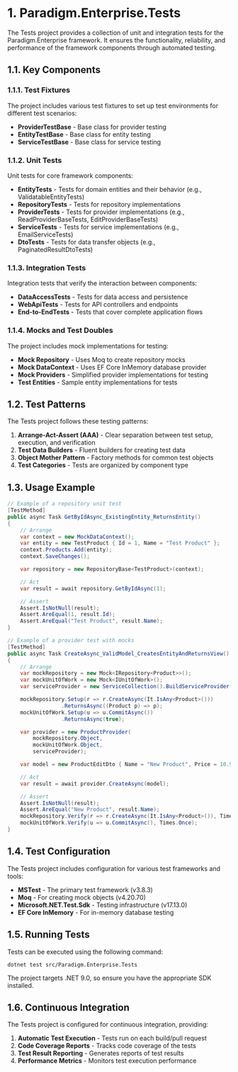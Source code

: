 # 1. Paradigm.Enterprise.Tests

The Tests project provides a collection of unit and integration tests for the Paradigm.Enterprise framework. It ensures the functionality, reliability, and performance of the framework components through automated testing.

## 1.1. Key Components

### 1.1.1. Test Fixtures

The project includes various test fixtures to set up test environments for different test scenarios:

- **ProviderTestBase** - Base class for provider testing
- **EntityTestBase** - Base class for entity testing
- **ServiceTestBase** - Base class for service testing

### 1.1.2. Unit Tests

Unit tests for core framework components:

- **EntityTests** - Tests for domain entities and their behavior (e.g., ValidatableEntityTests)
- **RepositoryTests** - Tests for repository implementations
- **ProviderTests** - Tests for provider implementations (e.g., ReadProviderBaseTests, EditProviderBaseTests)
- **ServiceTests** - Tests for service implementations (e.g., EmailServiceTests)
- **DtoTests** - Tests for data transfer objects (e.g., PaginatedResultDtoTests)

### 1.1.3. Integration Tests

Integration tests that verify the interaction between components:

- **DataAccessTests** - Tests for data access and persistence
- **WebApiTests** - Tests for API controllers and endpoints
- **End-to-EndTests** - Tests that cover complete application flows

### 1.1.4. Mocks and Test Doubles

The project includes mock implementations for testing:

- **Mock Repository** - Uses Moq to create repository mocks
- **Mock DataContext** - Uses EF Core InMemory database provider
- **Mock Providers** - Simplified provider implementations for testing
- **Test Entities** - Sample entity implementations for tests

## 1.2. Test Patterns

The Tests project follows these testing patterns:

1. **Arrange-Act-Assert (AAA)** - Clear separation between test setup, execution, and verification
2. **Test Data Builders** - Fluent builders for creating test data
3. **Object Mother Pattern** - Factory methods for common test objects
4. **Test Categories** - Tests are organized by component type

## 1.3. Usage Example

```csharp
// Example of a repository unit test
[TestMethod]
public async Task GetByIdAsync_ExistingEntity_ReturnsEntity()
{
    // Arrange
    var context = new MockDataContext();
    var entity = new TestProduct { Id = 1, Name = "Test Product" };
    context.Products.Add(entity);
    context.SaveChanges();

    var repository = new RepositoryBase<TestProduct>(context);

    // Act
    var result = await repository.GetByIdAsync(1);

    // Assert
    Assert.IsNotNull(result);
    Assert.AreEqual(1, result.Id);
    Assert.AreEqual("Test Product", result.Name);
}

// Example of a provider test with mocks
[TestMethod]
public async Task CreateAsync_ValidModel_CreatesEntityAndReturnsView()
{
    // Arrange
    var mockRepository = new Mock<IRepository<Product>>();
    var mockUnitOfWork = new Mock<IUnitOfWork>();
    var serviceProvider = new ServiceCollection().BuildServiceProvider();

    mockRepository.Setup(r => r.CreateAsync(It.IsAny<Product>()))
                 .ReturnsAsync((Product p) => p);
    mockUnitOfWork.Setup(u => u.CommitAsync())
                 .ReturnsAsync(true);

    var provider = new ProductProvider(
        mockRepository.Object,
        mockUnitOfWork.Object,
        serviceProvider);

    var model = new ProductEditDto { Name = "New Product", Price = 10.99m };

    // Act
    var result = await provider.CreateAsync(model);

    // Assert
    Assert.IsNotNull(result);
    Assert.AreEqual("New Product", result.Name);
    mockRepository.Verify(r => r.CreateAsync(It.IsAny<Product>()), Times.Once);
    mockUnitOfWork.Verify(u => u.CommitAsync(), Times.Once);
}
```

## 1.4. Test Configuration

The Tests project includes configuration for various test frameworks and tools:

- **MSTest** - The primary test framework (v3.8.3)
- **Moq** - For creating mock objects (v4.20.70)
- **Microsoft.NET.Test.Sdk** - Testing infrastructure (v17.13.0)
- **EF Core InMemory** - For in-memory database testing

## 1.5. Running Tests

Tests can be executed using the following command:

```shell
dotnet test src/Paradigm.Enterprise.Tests
```

The project targets .NET 9.0, so ensure you have the appropriate SDK installed.

## 1.6. Continuous Integration

The Tests project is configured for continuous integration, providing:

1. **Automatic Test Execution** - Tests run on each build/pull request
2. **Code Coverage Reports** - Tracks code coverage of the tests
3. **Test Result Reporting** - Generates reports of test results
4. **Performance Metrics** - Monitors test execution performance
